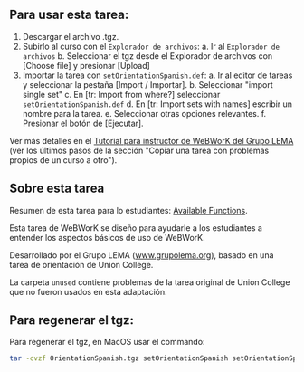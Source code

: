 ## Para usar esta tarea:

1.  Descargar el archivo .tgz.
2.  Subirlo al curso con el `Explorador de archivos`:
    a.  Ir al `Explorador de archivos`
    b.  Seleccionar el tgz desde el Explorador de archivos con [Choose file] y presionar [Upload] 
3.  Importar la tarea con `setOrientationSpanish.def`:
    a.  Ir al editor de tareas y seleccionar la pestaña [Import / Importar].
    b.  Seleccionar "import single set"
    c.  En [tr: Import from where?] seleccionar `setOrientationSpanish.def`
    d.  En [tr: Import sets with names] escribir un nombre para la tarea.
    e.  Seleccionar otras opciones relevantes.
    f.  Presionar el botón de [Ejecutar].

Ver más detalles en el [Tutorial para instructor de WeBWorK del Grupo LEMA](https://docs.google.com/document/d/e/2PACX-1vRuSzbWGHnGnIDhBr956HmYldIL0jXGkYZb5LrwolOthnEB4VF6ubRFzGVERBEx4WgQKTU90afq8AnX/pub#h.eg89zk705kp5) (ver los últimos pasos de la sección "Copiar una tarea con problemas propios de un curso a otro").

## Sobre esta tarea

Resumen de esta tarea para lo estudiantes: [Available Functions](https://webwork.maa.org/wiki/Available_Functions).

Esta tarea de WeBWorK se diseño para ayudarle a los estudiantes a entender los aspectos básicos de uso de WeBWorK.

Desarrollado por el Grupo LEMA (www.grupolema.org), basado en una tarea de orientación de Union College.


La carpeta `unused` contiene problemas de la tarea original de Union College que no fueron usados en esta adaptación.

## Para regenerar el tgz:

Para regenerar el tgz, en MacOS usar el commando:

```bash
tar -cvzf OrientationSpanish.tgz setOrientationSpanish setOrientationSpanish.def
```
